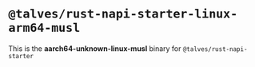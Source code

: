 # `@talves/rust-napi-starter-linux-arm64-musl`

This is the **aarch64-unknown-linux-musl** binary for `@talves/rust-napi-starter`
